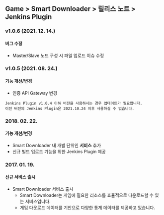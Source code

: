 ## Game > Smart Downloader > 릴리스 노트 > Jenkins Plugin

### v1.0.6 (2021. 12. 14.)
#### 버그 수정
* Master/Slave 노드 구성 시 파일 업로드 이슈 수정

### v1.0.5 (2021. 08. 24.)
#### 기능 개선/변경
* 인증 API Gateway 변경
```
Jenkins Plugin v1.0.4 이하 버전을 사용하시는 경우 업데이트가 필요합니다.
이전 버전의 Jenkins Plugin은 2021.10.24 이후 사용하실 수 없습니다.
```

### 2018. 02. 22.
#### 기능 개선/변경
* Smart Downloader 내 개별 단위인 <b>서비스</b> 추가
* 신규 빌드 업로드 기능을 위한 Jenkins Plugin 제공

### 2017. 01. 19.
#### 신규 서비스 출시
* Smart Downloader 서비스 출시
    * Smart Downloader는 게임에 필요한 리소스를 효율적으로 다운로드할 수 있는 서비스입니다.
    * 게임 다운로드 데이터를 기반으로 다양한 통계 데이터를 제공하고 있습니다.
